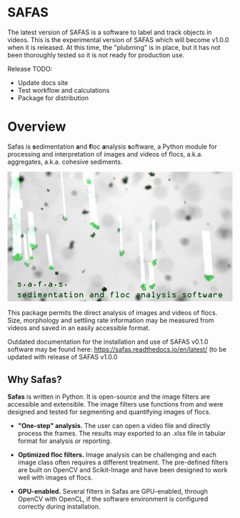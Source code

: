 # SAFAS 

The latest version of SAFAS is a software to label and track objects in videos. This is the experimental version of SAFAS which will become v1.0.0 when it is released. At this time, the "plubming" is in place, but it has not been thoroughly tested so it is not ready for production use. 

Release TODO: 
* Update docs site
* Test workflow and calculations
* Package for distribution

# Overview
Safas is **s**edimentation **a**nd **f**loc **a**nalysis **s**oftware, a Python module for processing and interpretation of images and videos of flocs, a.k.a. aggregates, a.k.a. cohesive sediments.

<img alt="mud floc sedimentation" src="docs/img/safas.jpg" />

This package permits the direct analysis of images and videos of flocs. Size, morphology and settling rate information may be measured from videos and saved in an easily accessible format.

Outdated documentation for the installation and use of SAFAS v0.1.0 software may be found here: https://safas.readthedocs.io/en/latest/ (to be updated with release of SAFAS v1.0.0

## Why Safas?
**Safas** is written in Python. It is open-source and the image filters are accessible and extensible. The image filters use functions from  and were designed and tested for segmenting and quantifying images of flocs.

* **"One-step" analysis.** The user can open a video file and directly process the frames. The results may exported to an .xlsx file in tabular format for analysis or reporting.

* **Optimized floc filters.** Image analysis can be challenging and each image class often requires a different treatment. The pre-defined filters are built on OpenCV and Scikit-Image and have been designed to work well with images of flocs.

* **GPU-enabled.** Several filters in Safas are GPU-enabled, through OpenCV with OpenCL, if the software environment is configured correctly during installation.
